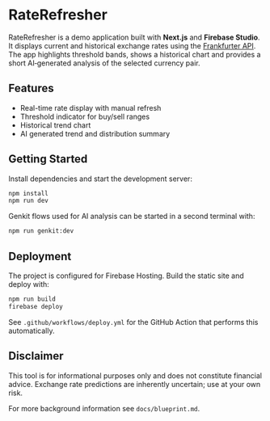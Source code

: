 # RateRefresher

RateRefresher is a demo application built with **Next.js** and
**Firebase Studio**. It displays current and historical exchange rates using the
[Frankfurter API](https://www.frankfurter.app/). The app highlights threshold
bands, shows a historical chart and provides a short AI‑generated analysis of
the selected currency pair.

## Features

- Real-time rate display with manual refresh
- Threshold indicator for buy/sell ranges
- Historical trend chart
- AI generated trend and distribution summary

## Getting Started

Install dependencies and start the development server:

```bash
npm install
npm run dev
```

Genkit flows used for AI analysis can be started in a second terminal with:

```bash
npm run genkit:dev
```

## Deployment

The project is configured for Firebase Hosting. Build the static site and
deploy with:

```bash
npm run build
firebase deploy
```

See `.github/workflows/deploy.yml` for the GitHub Action that performs this
automatically.

## Disclaimer

This tool is for informational purposes only and does not constitute financial
advice. Exchange rate predictions are inherently uncertain; use at your own
risk.

For more background information see `docs/blueprint.md`.
